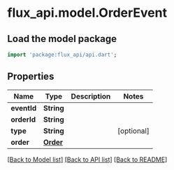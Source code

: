 # flux_api.model.OrderEvent

## Load the model package
```dart
import 'package:flux_api/api.dart';
```

## Properties
Name | Type | Description | Notes
------------ | ------------- | ------------- | -------------
**eventId** | **String** |  | 
**orderId** | **String** |  | 
**type** | **String** |  | [optional] 
**order** | [**Order**](Order.md) |  | 

[[Back to Model list]](../README.md#documentation-for-models) [[Back to API list]](../README.md#documentation-for-api-endpoints) [[Back to README]](../README.md)


